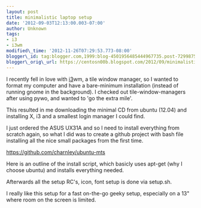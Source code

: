 ```yaml
---
layout: post
title: minimalistic laptop setup
date: '2012-09-03T12:13:00.003-07:00'
author: Unknown
tags:
- i3
- i3wm
modified\_time: '2012-11-26T07:29:53.773-08:00'
blogger\_id: tag:blogger.com,1999:blog-4501956485444967735.post-7299875783859260109
blogger\_orig\_url: https://centosn00b.blogspot.com/2012/09/minimalistic-laptop-setup.html
---
```



I recently fell in love with [i3](http://i3wm.org/)wm, a tile window manager, so I wanted to format my computer and have a bare-minimum installation (instead of running gnome in the background). I checked out tile-window-managers after using pywo, and wanted to 'go the extra mile'.



This resulted in me downloading the minimal CD from ubuntu (12.04) and installing X, i3 and a smallest login manager I could find.



I just ordered the ASUS UX31A and so I need to install everything from scratch again, so what I did was to create a github project with bash file installing all the nice small packages from the first time.



<https://github.com/charnley/ubuntu-mts>



Here is an outline of the install script, which basicly uses apt-get (why I choose ubuntu) and installs everything needed.






Afterwards all the setup RC's, icon, font setup is done via setup.sh.



I really like this setup for a fast on-the-go geeky setup, especially on a 13" where room on the screen is limited.
